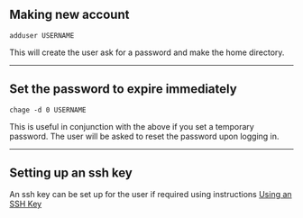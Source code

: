 ## Making new account


    adduser USERNAME
This will create the user ask for a password and make the home directory.

---
## Set the password to expire immediately
    chage -d 0 USERNAME
This is useful in conjunction with the above if you set a temporary password. The user will be asked to reset the password upon logging in.

---
## Setting up an ssh key

An ssh key can be set up for the user if required using instructions [Using an SSH Key](/post/Using-an-SSH-Key)